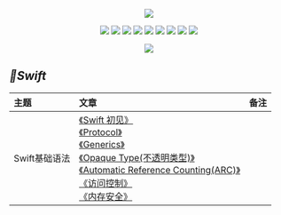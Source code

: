 <p align='center'>
<img src='https://i1.wp.com/blog.ichih.com/wp-content/uploads/2017/05/SWIFTBEGINNER.001.jpeg?w=880&ssl=1'>
</p>

<p align='center'>
<img src="https://img.shields.io/badge/platform-iOS-ff69b4.svg">
<img src="https://img.shields.io/badge/language-Objective--C-orange.svg">
<img src="https://img.shields.io/badge/language-python-yellowgreen.svg">
<img src="https://img.shields.io/badge/language-shell-green.svg">
<img src="https://img.shields.io/badge/language-JavaScript-yellow.svg">
<img src="https://img.shields.io/badge/language-Java-yellow.svg">
<img src="https://img.shields.io/badge/language-PHP-yellow.svg">
<img src="https://img.shields.io/badge/language-C-yellow.svg">
<img src="https://img.shields.io/badge/language-C++-yellow.svg">
<!--<img src="https://img.shields.io/badge/blog-https://baohenglin.github.io-blue.svg">-->

</p>

<p align='center'>
<a href="https://baohenglin.github.io"><img src="https://img.shields.io/badge/blog-https://baohenglin.github.io-blue.svg"></a>
<!--<a href="https://juejin.im/user/57638ad8207703006b06e3ef"><img src="https://img.shields.io/badge/%E6%8E%98%E9%87%91-@bestswifter-fd6f32.svg?style=flat&colorA=1970fe"></a>
<a href="https://www.zhihu.com/people/bestswifter/activities"><img src="https://img.shields.io/badge/%E7%9F%A5%E4%B9%8E-@bestswifter-50E3C2.svg?style=flat&colorA=0083ea"></a>-->
<i<!--mg src="https://img.shields.io/badge/PR-welcome%20!-brightgreen.svg?colorA=a0cd34-->">
</p>


## *📖Swift*
|主题|文章|备注|
|:---|:--|:---:
Swift基础语法|[《Swift 初见》](https://github.com/baohenglin/HLBlog/blob/master/Articles/Swift/Swift%E5%9F%BA%E7%A1%80%E8%AF%AD%E6%B3%95.md)<br>[《Protocol》](https://github.com/baohenglin/HLBlog/blob/master/Articles/Swift_Protocol.md)<br>[《Generics》](https://github.com/baohenglin/HLBlog/blob/master/Articles/Swift_Generics(%E6%B3%9B%E5%9E%8B).md)<br>[《Opaque Type(不透明类型)》](https://github.com/baohenglin/HLBlog/blob/master/Articles/Swift_OpaqueTypes(%E4%B8%8D%E9%80%8F%E6%98%8E%E7%B1%BB%E5%9E%8B).md)<br>[《Automatic Reference Counting(ARC)》](https://github.com/baohenglin/HLBlog/blob/master/Articles/Swift/AutomaticReferenceCount.md)<br>[《访问控制》](https://github.com/baohenglin/HLBlog/blob/master/Articles/Swift/%E8%AE%BF%E9%97%AE%E6%8E%A7%E5%88%B6%E4%BF%AE%E9%A5%B0%E7%AC%A6.md)<br>[《内存安全》](https://github.com/baohenglin/HLBlog/blob/master/Articles/Swift/%E5%86%85%E5%AD%98%E5%AE%89%E5%85%A8.md)<br>|
